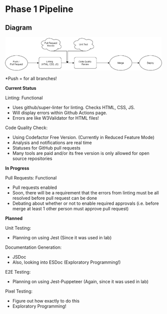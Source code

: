 # Phase 1 Pipeline

## Diagram
![phase1diagram](https://github.com/cse110-fa21-group21/cse110-fa21-group21/blob/cicd/admin/cipipeline/phase1.drawio.png)

*Push = for all branches!

**Current Status**

Linting: Functional
* Uses github/super-linter for linting. Checks HTML, CSS, JS. 
* Will display errors within Github Actions page.
* Errors are like W3Validator for HTML files!

Code Quality Check: 
* Using Codefactor Free Version. (Currently in Reduced Feature Mode)
* Analysis and notifications are real time
* Statuses for GitHub pull requests
* Many tools are paid and/or its free version is only allowed for open source repositories

**In Progress**

Pull Requests: Functional
* Pull requests enabled
* Soon, there will be a requirement that the errors from linting must be all resolved before pull request can be done
* Debating about whether or not to enable required approvals (i.e. before merge at least 1 other person must approve pull request)


**Planned**

Unit Testing:
* Planning on using Jest (Since it was used in lab)

Documentation Generation:
* JSDoc
* Also, looking into ESDoc (Exploratory Programming!)

E2E Testing:
* Planning on using Jest-Puppeteer (Again, since it was used in lab)

Pixel Testing:
* Figure out how exactly to do this
* Exploratory Programming!
